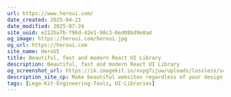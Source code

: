 ```yaml
---
url: https://www.heroui.com/
date_created: 2025-04-21
date_modified: 2025-07-24
site_uuid: e212ba7b-f96d-42e1-98c3-0ed08bd9e8ad
og_image: https://heroui.com/heroui.jpg
og_url: https://heroui.com
site_name: HeroUI
title: Beautiful, fast and modern React UI Library
description: Beautiful, fast and modern React UI Library
og_screenshot_url: https://ik.imagekit.io/xvpgfijuw/uploads/lossless/screenshots/20250605_HeroUI_og_screenshot.jpeg
description_site_cp: Make beautiful websites regardless of your design experience.
tags: [Lego-Kit-Engineering-Tools, UI-Libraries]
---
```


